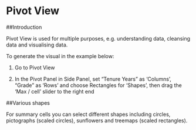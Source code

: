 # Pivot View

##Introduction

Pivot View is used for multiple purposes, e.g. understanding data, cleansing data and visualising data.

To generate the visual in the example below:

1. Go to Pivot View

2. In the Pivot Panel in Side Panel, set “Tenure Years” as ‘Columns’, “Grade” as ‘Rows’ and choose Rectangles for ‘Shapes’, then drag the ‘Max / cell’ slider to the right end 

##Various shapes

For summary cells you can select different shapes including circles, pictographs (scaled circles), sunflowers and treemaps (scaled rectangles).
